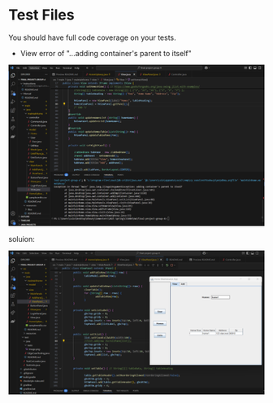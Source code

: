 # Test Files

You should have full code coverage on your tests. 

- View error of "...adding container's parent to itself"

![alt text](test_imgs/image.png)

soluion:

![alt text](test_imgs/image1.png)